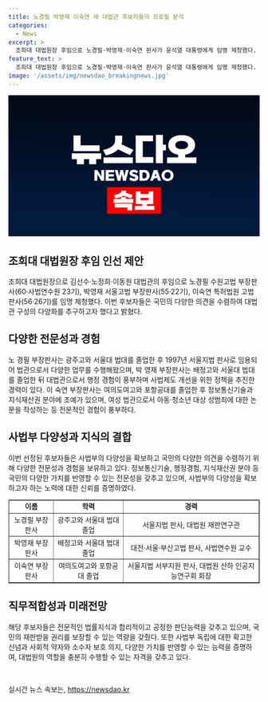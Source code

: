```yaml
---
title: 노경필 박영재 이숙연 새 대법관 후보자들의 프로필 분석
categories:
  - News
excerpt: >
  조희대 대법원장 후임으로 노경필·박영재·이숙연 판사가 윤석열 대통령에게 임명 제청했다. 대법원은 국민 다양성 목소리에 귀기울여 후보자들을 추천했으며, 세 후보는 전문적인 지식과 판단 능력, 독립 신념, 다양한 가치를 반영할 수 있는 능력을 갖췄다고 언급했다. 후보자들은 각기 다양한 경험과 전문성을 가지고 있으며, 국회 인사청문회와 동의를 거쳐 최종 임명될 예정이다.
feature_text: >
  조희대 대법원장 후임으로 노경필·박영재·이숙연 판사가 윤석열 대통령에게 임명 제청했다. 대법원은 국민 다양성 목소리에 귀기울여 후보자들을 추천했으며, 세 후보는 전문적인 지식과 판단 능력, 독립 신념, 다양한 가치를 반영할 수 있는 능력을 갖췄다고 언급했다. 후보자들은 각기 다양한 경험과 전문성을 가지고 있으며, 국회 인사청문회와 동의를 거쳐 최종 임명될 예정이다.
image: '/assets/img/newsdao_breakingnews.jpg'
---
```


<p><img src="/assets/img/newsdao_breakingnews.jpg" alt="koreaapp 속보" /></p>

<h2 data-ke-size="size26">조희대 대법원장 후임 인선 제안</h2>

<p data-ke-size="size16">조희대 대법원장으로 김선수·노정희·이동원 대법관의 후임으로 노경필 수원고법 부장판사(60·사법연수원 23기), 박영재 서울고법 부장판사(55·22기), 이숙연 특허법원 고법판사(56·26기)를 임명 제청했다. 이번 후보자들은 국민의 다양한 의견을 수렴하여 대법관 구성의 다양화를 추구하고자 했다고 밝혔다.</p>

<h2 data-ke-size="size26">다양한 전문성과 경험</h2>

<p data-ke-size="size16">노 경필 부장판사는 광주고와 서울대 법대를 졸업한 후 1997년 서울지법 판사로 임용되어 법관으로서 다양한 업무를 수행해왔으며, 박 영재 부장판사는 배정고와 서울대 법대를 졸업한 뒤 대법관으로서 행정 경험이 풍부하며 사법제도 개선을 위한 정책을 추진한 경력이 있다. 이 숙연 부장판사는 여의도여고와 포항공대를 졸업한 후 정보통신기술과 지식재산권 분야에 조예가 있으며, 여성 법관으로서 아동·청소년 대상 성범죄에 대한 논문을 작성하는 등 전문적인 경험이 풍부하다.</p>

<h2 data-ke-size="size26">사법부 다양성과 지식의 결합</h2>

<p data-ke-size="size16">이번 선정된 후보자들은 사법부의 다양성을 확보하고 국민의 다양한 의견을 수렴하기 위해 다양한 전문성과 경험을 보유하고 있다. 정보통신기술, 행정경험, 지식재산권 분야 등 국민의 다양한 가치를 반영할 수 있는 전문성을 갖추고 있으며, 사법부의 다양성을 확보하고자 하는 노력에 대한 신뢰를 증명하였다.</p>

<table style="width: 100%;" border="1">
<tbody>
<tr>
<td style="text-align: center; height: 17px;"><b>이름</b></td>
<td style="text-align: center; height: 17px;"><b>학력</b></td>
<td style="text-align: center; height: 17px;"><b>경력</b></td>
</tr>
<tr>
<td style="text-align: center; height: 17px;">노경필 부장판사</td>
<td style="text-align: center; height: 17px;">광주고와 서울대 법대 졸업</td>
<td style="text-align: center; height: 17px;">서울지법 판사, 대법원 재판연구관</td>
</tr>
<tr>
<td style="text-align: center; height: 17px;">박영재 부장판사</td>
<td style="text-align: center; height: 17px;">배정고와 서울대 법대 졸업</td>
<td style="text-align: center; height: 17px;">대전·서울·부산고법 판사, 사법연수원 교수</td>
</tr>
<tr>
<td style="text-align: center; height: 17px;">이숙연 부장판사</td>
<td style="text-align: center; height: 17px;">여의도여고와 포항공대 졸업</td>
<td style="text-align: center; height: 17px;">서울지법 서부지원 판사, 대법원 산하 인공지능연구회 회장</td>
</tr>
</tbody>
</table>

<h2 data-ke-size="size26">직무적합성과 미래전망</h2>

<p data-ke-size="size16">해당 후보자들은 전문적인 법률지식과 합리적이고 공정한 판단능력을 갖추고 있으며, 국민의 재판받을 권리를 보장할 수 있는 역량을 갖췄다. 또한 사법부 독립에 대한 확고한 신념과 사회적 약자와 소수자 보호 의지, 다양한 가치를 반영할 수 있는 능력을 증명하여, 대법원의 역할을 충분히 수행할 수 있는 자격을 갖추고 있다.</p>

<p data-ke-size="size16">&nbsp;</p>
실시간 뉴스 속보는, <a href="https://newsdao.kr" rel="dofollow">https://newsdao.kr</a>


